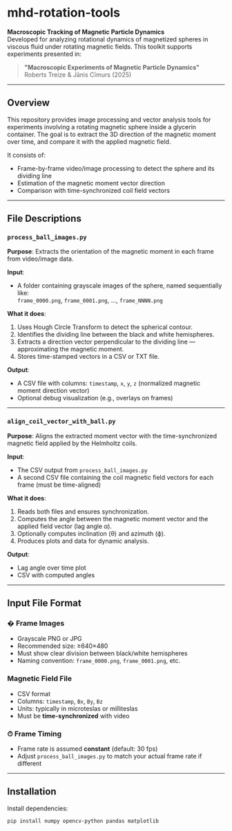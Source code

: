 # mhd-rotation-tools

**Macroscopic Tracking of Magnetic Particle Dynamics**  
Developed for analyzing rotational dynamics of magnetized spheres in viscous fluid under rotating magnetic fields. This toolkit supports experiments presented in:

> **"Macroscopic Experiments of Magnetic Particle Dynamics"**  
> Roberts Treize & Jānis Cīmurs (2025)

---

##  Overview

This repository provides image processing and vector analysis tools for experiments involving a rotating magnetic sphere inside a glycerin container. The goal is to extract the 3D direction of the magnetic moment over time, and compare it with the applied magnetic field.

It consists of:
- Frame-by-frame video/image processing to detect the sphere and its dividing line
- Estimation of the magnetic moment vector direction
- Comparison with time-synchronized coil field vectors

---

##  File Descriptions

### `process_ball_images.py`

**Purpose**: Extracts the orientation of the magnetic moment in each frame from video/image data.

**Input**:
- A folder containing grayscale images of the sphere, named sequentially like:  
  `frame_0000.png`, `frame_0001.png`, ..., `frame_NNNN.png`

**What it does**:
1. Uses Hough Circle Transform to detect the spherical contour.
2. Identifies the dividing line between the black and white hemispheres.
3. Extracts a direction vector perpendicular to the dividing line — approximating the magnetic moment.
4. Stores time-stamped vectors in a CSV or TXT file.

**Output**:
- A CSV file with columns: `timestamp`, `x`, `y`, `z` (normalized magnetic moment direction vector)
- Optional debug visualization (e.g., overlays on frames)

---

### `align_coil_vector_with_ball.py`

**Purpose**: Aligns the extracted moment vector with the time-synchronized magnetic field applied by the Helmholtz coils.

**Input**:
- The CSV output from `process_ball_images.py`
- A second CSV file containing the coil magnetic field vectors for each frame (must be time-aligned)

**What it does**:
1. Reads both files and ensures synchronization.
2. Computes the angle between the magnetic moment vector and the applied field vector (lag angle α).
3. Optionally computes inclination (θ) and azimuth (ϕ).
4. Produces plots and data for dynamic analysis.

**Output**:
- Lag angle over time plot
- CSV with computed angles

---

##  Input File Format

### � Frame Images
- Grayscale PNG or JPG
- Recommended size: ≥640×480
- Must show clear division between black/white hemispheres
- Naming convention: `frame_0000.png`, `frame_0001.png`, etc.

###  Magnetic Field File
- CSV format
- Columns: `timestamp`, `Bx`, `By`, `Bz`
- Units: typically in microteslas or milliteslas
- Must be **time-synchronized** with video

### ⏱ Frame Timing
- Frame rate is assumed **constant** (default: 30 fps)
- Adjust `process_ball_images.py` to match your actual frame rate if different

---

##  Installation

Install dependencies:

```bash
pip install numpy opencv-python pandas matplotlib
